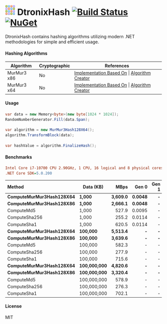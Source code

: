 ![Icon](src/DtronixHash/icon.png) DtronixHash [![Build Status](https://github.com/Dtronix/DtronixHash/actions/workflows/dotnet-core.yml/badge.svg)](https://github.com/Dtronix/DtronixHash/actions/workflows/dotnet-core.yml) [![NuGet](https://img.shields.io/nuget/v/DtronixHash.svg?maxAge=60)](https://www.nuget.org/packages/DtronixHash)
============
DtronixHash contains hashing algorithms utilizing modern .NET methodologies for simple and efficient usage.



#### Hashing Algorithms

| Algorithm   | Cryptographic | References                                                   |
| ----------- | ------------- | ------------------------------------------------------------ |
| MurMur3 x86 | No            | [Implementation Based On](https://github.com/darrenkopp/murmurhash-net) \| [Algorithm Creator](https://en.wikipedia.org/wiki/MurmurHash) |
| MurMur3 x64 | No            | [Implementation Based On](https://github.com/darrenkopp/murmurhash-net) \| [Algorithm Creator](https://en.wikipedia.org/wiki/MurmurHash) |



#### Usage

```c#
var data = new Memory<byte>(new byte[1024 * 1024]);
RandomNumberGenerator.Fill(data.Span);

var algorithm = new MurMur3Hash128X64();
algorithm.TransformBlock(data);

var hashValue = algorithm.FinalizeHash();
```



#### Benchmarks
``` ini
Intel Core i7-10700 CPU 2.90GHz, 1 CPU, 16 logical and 8 physical cores
.NET Core SDK=5.0.200
```
| Method                       | Data (KB)       |        MBps |      Gen 0 | Gen 1 | Gen 2 | Allocated |
| :--------------------------- | --------------- | ----------: | ---------: | ----: | ----: | --------: |
| **ComputeMurMur3Hash128X64** | **1,000**       | **3,609.0** | **0.0048** | **-** | **-** |  **40 B** |
| **ComputeMurMur3Hash128X86** | **1,000**       | **2,666.1** | **0.0048** | **-** | **-** |  **40 B** |
| ComputeMd5                   | 1,000           |       527.9 |     0.0095 |     - |     - |      80 B |
| ComputeSha256                | 1,000           |       255.2 |     0.0114 |     - |     - |     112 B |
| ComputeSha1                  | 1,000           |       620.5 |     0.0114 |     - |     - |      96 B |
| **ComputeMurMur3Hash128X64** | **100,000**     | **5,513.4** |      **-** | **-** | **-** |  **40 B** |
| **ComputeMurMur3Hash128X86** | **100,000**     | **3,639.6** |      **-** | **-** | **-** |  **40 B** |
| ComputeMd5                   | 100,000         |       582.3 |          - |     - |     - |      80 B |
| ComputeSha256                | 100,000         |       277.9 |          - |     - |     - |     112 B |
| ComputeSha1                  | 100,000         |       715.6 |          - |     - |     - |      96 B |
| **ComputeMurMur3Hash128X64** | **100,000,000** | **4,820.6** |      **-** | **-** | **-** |  **40 B** |
| **ComputeMurMur3Hash128X86** | **100,000,000** | **3,320.4** |      **-** | **-** | **-** |  **40 B** |
| ComputeMd5                   | 100,000,000     |       578.9 |          - |     - |     - |     228 B |
| ComputeSha256                | 100,000,000     |       276.3 |          - |     - |     - |     112 B |
| ComputeSha1                  | 100,000,000     |       702.1 |          - |     - |     - |      96 B |

#### License

MIT